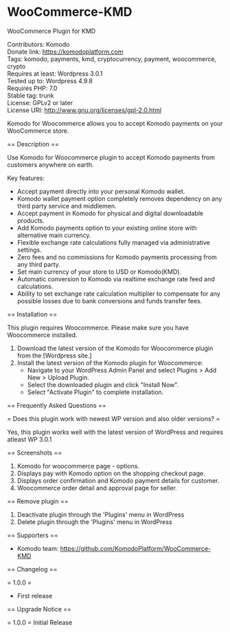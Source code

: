 # WooCommerce-KMD
WooCommerce Plugin for KMD
    
Contributors: Komodo    
Donate link: https://komodoplatform.com   
Tags: komodo, payments, kmd, cryptocurrency, payment, woocommerce, crypto    
Requires at least: Wordpress 3.0.1    
Tested up to: Wordpress 4.9.8    
Requires PHP: 7.0    
Stable tag: trunk    
License: GPLv2 or later    
License URI: http://www.gnu.org/licenses/gpl-2.0.html

Komodo for Woocommerce allows you to accept Komodo payments on your WooCommerce store.

== Description ==

Use Komodo for Woocommerce plugin to accept Komodo payments from customers anywhere on earth.

Key features:

* Accept payment directly into your personal Komodo wallet.
* Komodo wallet payment option completely removes dependency on any third party service and middlemen.
* Accept payment in Komodo for physical and digital downloadable products.
* Add Komodo payments option to your existing online store with alternative main currency.
* Flexible exchange rate calculations fully managed via administrative settings.
* Zero fees and no commissions for Komodo payments processing from any third party.
* Set main currency of your store to USD or Komodo(KMD).
* Automatic conversion to Komodo via realtime exchange rate feed and calculations.
* Ability to set exchange rate calculation multiplier to compensate for any possible losses due to bank conversions and funds transfer fees.

== Installation ==

This plugin requires Woocommerce. Please make sure you have Woocommerce installed.

1. Download the latest version of the Komodo for Woocommerce plugin from the [Wordpress site.]
2. Install the latest version of the Komodo plugin for Woocommerce:
	* Navigate to your WordPress Admin Panel and select Plugins > Add New > Upload Plugin.
	* Select the downloaded plugin and click "Install Now".
	* Select "Activate Plugin" to complete installation.

== Frequently Asked Questions ==

= Does this plugin work with newest WP version and also older versions? =

Yes, this plugin works well with the latest version of WordPress and requires atleast WP 3.0.1

== Screenshots ==

1. Komodo for woocommerce page - options.
2. Displays pay with Komodo option on the shopping checkout page.
3. Displays order confirmation and Komodo payment details for customer.
4. Woocommerce order detail and approval page for seller.

== Remove plugin ==

1. Deactivate plugin through the 'Plugins' menu in WordPress
2. Delete plugin through the 'Plugins' menu in WordPress


== Supporters ==

* Komodo team: https://github.com/KomodoPlatform/WooCommerce-KMD


== Changelog ==

= 1.0.0 =
* First release

== Upgrade Notice ==

= 1.0.0 =
Initial Release